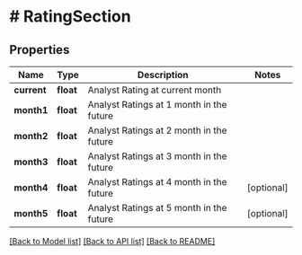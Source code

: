 # # RatingSection

## Properties

Name | Type | Description | Notes
------------ | ------------- | ------------- | -------------
**current** | **float** | Analyst Rating at current month |
**month1** | **float** | Analyst Ratings at 1 month in the future |
**month2** | **float** | Analyst Ratings at 2 month in the future |
**month3** | **float** | Analyst Ratings at 3 month in the future |
**month4** | **float** | Analyst Ratings at 4 month in the future | [optional]
**month5** | **float** | Analyst Ratings at 5 month in the future | [optional]

[[Back to Model list]](../../README.md#models) [[Back to API list]](../../README.md#endpoints) [[Back to README]](../../README.md)
